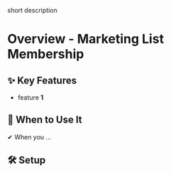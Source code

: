 short description

# Overview - Marketing List Membership

## ✨ Key Features

- feature **1**

## 📌 When to Use It

✔ When you ...

## 🛠️ Setup
